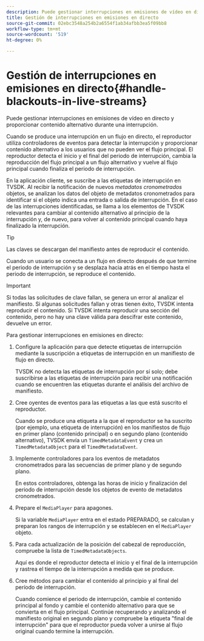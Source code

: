 ```yaml
---
description: Puede gestionar interrupciones en emisiones de vídeo en directo y proporcionar contenido alternativo durante una interrupción.
title: Gestión de interrupciones en emisiones en directo
source-git-commit: 02ebc3548a254b2a6554f1ab34afbb3ea5f09bb8
workflow-type: tm+mt
source-wordcount: '519'
ht-degree: 0%

---
```


# Gestión de interrupciones en emisiones en directo{#handle-blackouts-in-live-streams}

Puede gestionar interrupciones en emisiones de vídeo en directo y proporcionar contenido alternativo durante una interrupción.

Cuando se produce una interrupción en un flujo en directo, el reproductor utiliza controladores de eventos para detectar la interrupción y proporcionar contenido alternativo a los usuarios que no pueden ver el flujo principal. El reproductor detecta el inicio y el final del periodo de interrupción, cambia la reproducción del flujo principal a un flujo alternativo y vuelve al flujo principal cuando finaliza el periodo de interrupción.

En la aplicación cliente, se suscribe a las etiquetas de interrupción en TVSDK. Al recibir la notificación de nuevos *metadatos cronometrados* objetos, se analizan los datos del objeto de metadatos cronometrados para identificar si el objeto indica una entrada o salida de interrupción. En el caso de las interrupciones identificadas, se llama a los elementos de TVSDK relevantes para cambiar al contenido alternativo al principio de la interrupción y, de nuevo, para volver al contenido principal cuando haya finalizado la interrupción.

>[!TIP]
>
>Las claves se descargan del manifiesto antes de reproducir el contenido.

Cuando un usuario se conecta a un flujo en directo después de que termine el periodo de interrupción y se desplaza hacia atrás en el tiempo hasta el periodo de interrupción, se reproduce el contenido.

>[!IMPORTANT]
>
>Si todas las solicitudes de clave fallan, se genera un error al analizar el manifiesto. Si algunas solicitudes fallan y otras tienen éxito, TVSDK intenta reproducir el contenido. Si TVSDK intenta reproducir una sección del contenido, pero no hay una clave válida para descifrar este contenido, devuelve un error.

Para gestionar interrupciones en emisiones en directo:

1. Configure la aplicación para que detecte etiquetas de interrupción mediante la suscripción a etiquetas de interrupción en un manifiesto de flujo en directo.

   TVSDK no detecta las etiquetas de interrupción por sí solo; debe suscribirse a las etiquetas de interrupción para recibir una notificación cuando se encuentren las etiquetas durante el análisis del archivo de manifiesto.
1. Cree oyentes de eventos para las etiquetas a las que está suscrito el reproductor.

   Cuando se produce una etiqueta a la que el reproductor se ha suscrito (por ejemplo, una etiqueta de interrupción) en los manifiestos de flujo en primer plano (contenido principal) o en segundo plano (contenido alternativo), TVSDK envía un `TimedMetadataEvent` y crea un `TimedMetadataObject` para el `TimedMetadataEvent`.
1. Implemente controladores para los eventos de metadatos cronometrados para las secuencias de primer plano y de segundo plano.

   En estos controladores, obtenga las horas de inicio y finalización del periodo de interrupción desde los objetos de evento de metadatos cronometrados.
1. Prepare el `MediaPlayer` para apagones.

   Si la variable `MediaPlayer` entra en el estado PREPARADO, se calculan y preparan los rangos de interrupción y se establecen en el `MediaPlayer` objeto.

1. Para cada actualización de la posición del cabezal de reproducción, compruebe la lista de `TimedMetadataObjects`.

   Aquí es donde el reproductor detecta el inicio y el final de la interrupción y rastrea el tiempo de la interrupción a medida que se produce.

1. Cree métodos para cambiar el contenido al principio y al final del período de interrupción.

   Cuando comience el periodo de interrupción, cambie el contenido principal al fondo y cambie el contenido alternativo para que se convierta en el flujo principal. Continúe recuperando y analizando el manifiesto original en segundo plano y compruebe la etiqueta &quot;final de interrupción&quot; para que el reproductor pueda volver a unirse al flujo original cuando termine la interrupción.
